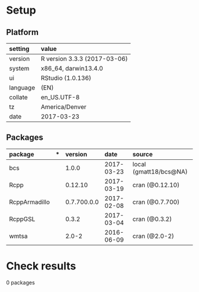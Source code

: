 # Setup

## Platform

|setting  |value                        |
|:--------|:----------------------------|
|version  |R version 3.3.3 (2017-03-06) |
|system   |x86_64, darwin13.4.0         |
|ui       |RStudio (1.0.136)            |
|language |(EN)                         |
|collate  |en_US.UTF-8                  |
|tz       |America/Denver               |
|date     |2017-03-23                   |

## Packages

|package       |*  |version     |date       |source                 |
|:-------------|:--|:-----------|:----------|:----------------------|
|bcs           |   |1.0.0       |2017-03-23 |local (gmatt18/bcs@NA) |
|Rcpp          |   |0.12.10     |2017-03-19 |cran (@0.12.10)        |
|RcppArmadillo |   |0.7.700.0.0 |2017-02-08 |cran (@0.7.700)        |
|RcppGSL       |   |0.3.2       |2017-03-04 |cran (@0.3.2)          |
|wmtsa         |   |2.0-2       |2016-06-09 |cran (@2.0-2)          |

# Check results
0 packages


